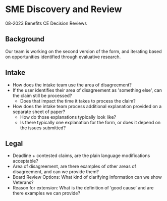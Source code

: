
# SME Discovery and Review 

08-2023 Benefits CE Decision Reviews

## Background

Our team is working on the second version of the form, and iterating based on opportunities identified through evaluative research.

## Intake

- How does the intake team use the area of disagreement?
- If the user identifies their area of disagreement as 'something else', can the claim still be processed?
  - Does that impact the time it takes to process the claim?
- How does the intake team process additional explanation provided on a separate sheet of paper?
  - How do those explanations typically look like?
  - Is there typically one explanation for the form, or does it depend on the issues submitted?

## Legal

- Deadline + contested claims, are the plain language modifications acceptable?
- Area of disagreement, are there examples of other areas of disagreement, and can we provide them?
- Board Review Options: What kind of clarifying information can we show Veterans? 
- Reason for extension: What is the definition of ‘good cause’ and are there examples we can provide?
